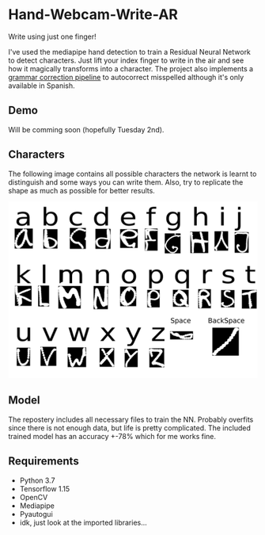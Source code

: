 # Hand-Webcam-Write-AR
Write using just one finger!

I've used the mediapipe hand detection to train a Residual Neural Network to detect characters. Just lift your index finger to write in the air and see how it magically transforms into a character.
The project also implements a [grammar correction pipeline](https://github.com/rcabg/Spanish-Spelling-Corrector) to autocorrect misspelled although it's only available in Spanish. 

## Demo
Will be comming soon (hopefully Tuesday 2nd).

## Characters
The following image contains all possible characters the network is learnt to distinguish and some ways you can write them. Also, try to replicate the shape as much as possible for better results.

![](alphabet.png)

## Model
The repostery includes all necessary files to train the NN. Probably overfits since there is not enough data, but life is pretty complicated. The included trained model has an accuracy +-78% which for me works fine.

## Requirements
- Python 3.7
- Tensorflow 1.15
- OpenCV
- Mediapipe
- Pyautogui
- idk, just look at the imported libraries...
